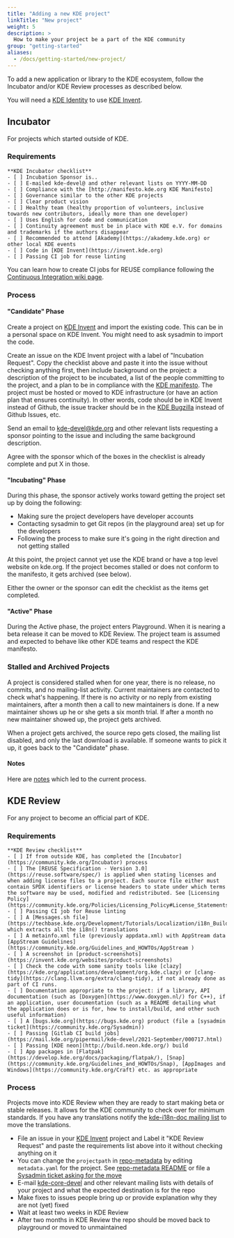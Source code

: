 ```yaml
---
title: "Adding a new KDE project"
linkTitle: "New project"
weight: 5
description: >
  How to make your project be a part of the KDE community
group: "getting-started"
aliases:
  - /docs/getting-started/new-project/
---
```


To add a new application or library to the KDE ecosystem,
follow the Incubator and/or KDE Review processes as described
below.

You will need a [KDE Identity](https://identity.kde.org/index.php?r=registration/index) to use [KDE Invent](https://invent.kde.org).

## Incubator
For projects which started outside of KDE.

### Requirements
```
**KDE Incubator checklist**
- [ ] Incubation Sponsor is..
- [ ] E-mailed kde-devel@ and other relevant lists on YYYY-MM-DD
- [ ] Compliance with the [http://manifesto.kde.org KDE Manifesto]
- [ ] Governance similar to the other KDE projects
- [ ] Clear product vision
- [ ] Healthy team (healthy proportion of volunteers, inclusive towards new contributors, ideally more than one developer)
- [ ] Uses English for code and communication
- [ ] Continuity agreement must be in place with KDE e.V. for domains and trademarks if the authors disappear
- [ ] Recommended to attend [Akademy](https://akademy.kde.org) or other local KDE events
- [ ] Code in [KDE Invent](https://invent.kde.org)
- [ ] Passing CI job for reuse linting
```

You can learn how to create CI jobs for REUSE compliance following the [Continuous Integration wiki page](https://community.kde.org/Infrastructure/Continuous_Integration_System).

### Process
#### "Candidate" Phase
Create a project on [KDE Invent](https://invent.kde.org) and import the existing code.  This can be in a personal space on KDE Invent.  You might need to ask sysadmin to import the code.

Create an issue on the KDE Invent project with a label of "Incubation Request". Copy the checklist above and paste it into the issue without checking anything first, then include background on the project: a description of the project to be incubated, a list of the people committing to the project, and a plan to be in compliance with the [KDE manifesto](https://manifesto.kde.org/index.html). The project must be hosted or moved to KDE infrastructure (or have an action plan that ensures continuity). In other words, code should be in KDE Invent instead of Github, the issue tracker should be in the [KDE Bugzilla](https://bugs.kde.org) instead of Github Issues, etc.

Send an email to kde-devel@kde.org and other relevant lists requesting a sponsor pointing to the issue and including the same background description.

Agree with the sponsor which of the boxes in the checklist is already complete and put X in those.

#### "Incubating" Phase
During this phase, the sponsor actively works toward getting the project set up by doing the following:
- Making sure the project developers have developer accounts
- Contacting sysadmin to get Git repos (in the playground area) set up for the developers
- Following the process to make sure it's going in the right direction and not getting stalled

At this point, the project cannot yet use the KDE brand or have a top level website on kde.org. If the project becomes stalled or does not conform to the manifesto, it gets archived (see below).

Either the owner or the sponsor can edit the checklist as the items get completed.

#### "Active" Phase
During the Active phase, the project enters Playground.  When it is nearing a beta release it can be moved to KDE Review. The project team is assumed and expected to behave like other KDE teams and respect the KDE manifesto.

### Stalled and Archived Projects
A project is considered stalled when for one year, there is no release, no commits, and no mailing-list activity. Current maintainers are contacted to check what's happening. If there is no activity or no reply from existing maintainers, after a month then a call to new maintainers is done. If a new maintainer shows up he or she gets a six month trial. If after a month no new maintainer showed up, the project gets archived.

When a project gets archived, the source repo gets closed, the mailing list disabled, and only the last download is available. If someone wants to pick it up, it goes back to the "Candidate" phase.

#### Notes
Here are [notes](https://community.kde.org/Incubator/Notes) which led to the current process.

## KDE Review
For any project to become an official part of KDE.

### Requirements
```
**KDE Review checklist**
- [ ] If from outside KDE, has completed the [Incubator](https://community.kde.org/Incubator) process
- [ ] The [REUSE Specification - Version 3.0](https://reuse.software/spec/) is applied when stating licenses and when adding license files to a project. Each source file either must contain SPDX identifiers or license headers to state under which terms the software may be used, modified and redistributed. See [Licensing Policy](https://community.kde.org/Policies/Licensing_Policy#License_Statements)
- [ ] Passing CI job for Reuse linting
- [ ] A [Messages.sh file](https://techbase.kde.org/Development/Tutorials/Localization/i18n_Build_Systems#Writing_a_Messages.sh_script) which extracts all the i18n() translations
- [ ] A metainfo.xml file (previously appdata.xml) with AppStream data [AppStream Guidelines](https://community.kde.org/Guidelines_and_HOWTOs/AppStream )
- [ ] A screenshot in [product-screenshots](https://invent.kde.org/websites/product-screenshots)
- [ ] Check the code with some sanity tools like [clazy](https://kde.org/applications/development/org.kde.clazy) or [clang-tidy](https://clang.llvm.org/extra/clang-tidy), if not already done as part of CI runs.
- [ ] Documentation appropriate to the project: if a library, API documentation (such as [Doxygen](https://www.doxygen.nl/) for C++), if an application, user documentation (such as a README detailing what the application does or is for, how to install/build, and other such useful information)
- [ ] A [bugs.kde.org](https://bugs.kde.org) product (file a [sysadmin ticket](https://community.kde.org/Sysadmin))
- [ ] Passing [Gitlab CI build jobs](https://mail.kde.org/pipermail/kde-devel/2021-September/000717.html)
- [ ] Passing [KDE neon](http://build.neon.kde.org/) build
- [ ] App packages in [Flatpak](https://develop.kde.org/docs/packaging/flatpak/), [Snap](https://community.kde.org/Guidelines_and_HOWTOs/Snap), [AppImages and Windows](https://community.kde.org/Craft) etc. as appropriate
```

### Process
Projects move into KDE Review when they are ready to start making beta or stable releases. It allows for the KDE community to check over for minimum standards.  If you have any translations notify the [kde-i18n-doc mailing list](https://mail.kde.org/mailman/listinfo/kde-i18n-doc) to move the translations.
- File an issue in your [KDE Invent](https://invent.kde.org) project and Label it "KDE Review Request" and paste the requirements list above into it without checking anything on it
- You can change the `projectpath` in [repo-metadata](https://invent.kde.org/sysadmin/repo-metadata) by editing `metadata.yaml` for the project. See [repo-metadata README](https://invent.kde.org/sysadmin/repo-metadata/-/blob/master/README.md) or file a [Sysadmin ticket asking for the move](https://go.kde.org/systickets)
- E-mail [kde-core-devel](https://mail.kde.org/mailman/listinfo/kde-core-devel) and other relevant mailing lists with details of your project and what the expected destination is for the repo
- Make fixes to issues people bring up or provide explanation why they are not (yet) fixed
- Wait at least two weeks in KDE Review
- After two months in KDE Review the repo should be moved back to playground or moved to unmaintained
